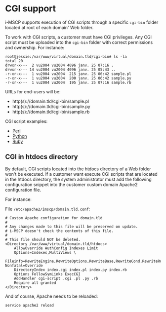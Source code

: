 # CGI support

i-MSCP supports execution of CGI scripts through a specific `cgi-bin` folder
located at root of each domain' Web folder.

To work with CGI scripts, a customer must have CGI privileges. Any CGI script
must be uploaded into the `cgi-bin` folder with correct permissions and
ownership. For instance:

```
root@jessie:/var/www/virtual/domain.tld/cgi-bin# ls -la
total 20
drwxr-x---  2 vu2004 vu2004 4096 janv. 25 07:16 .
drwxr-x--- 14 vu2004 vu2004 4096 janv. 25 05:43 ..
-r-xr-x---  1 vu2004 vu2004  215 janv. 25 06:42 sample.pl
-r-xr-x---  1 vu2004 vu2004  200 janv. 25 06:42 sample.py
-r-xr-x---  1 vu2004 vu2004  195 janv. 25 07:16 sample.rb
```

URLs for end-users will be:

- http(s)://domain.tld/cgi-bin/sample.pl
- http(s)://domain.tld/cgi-bin/sample.py
- http(s)://domain.tld/cgi-bin/sample.rb

CGI script examples: 

- [Perl](sample.pl)
- [Python](sample.py)
- [Ruby](sample.rb)

## CGI in htdocs directory

By default, CGI scripts located into the htdocs directory of a Web folder won't
be executed. If a customer want execute CGI scripts that are located in the
htdocs directory, the system administrator must add the following configuration
snippet into the customer custom domain Apache2 configuration file.

For instance:

File `/etc/apache2/imscp/domain.tld.conf`:

```
# Custom Apache configuration for domain.tld
#
# Any changes made to this file will be preserved on update.
# i-MSCP doesn't check the contents of this file.
#
# This file should NOT be deleted.
<Directory /var/www/virtual/domain.tld/htdocs>
    AllowOverride AuthConfig Indexes Limit 
    Options=Indexes,MultiViews \
        Fileinfo=RewriteEngine,RewriteOptions,RewriteBase,RewriteCond,RewriteRule Nonfatal=Override
    DirectoryIndex index.cgi index.pl index.py index.rb
    Options FollowSymLinks ExecCGI
    AddHandler cgi-script .cgi .pl .py .rb
    Require all granted
</Directory>
```

And of course, Apache needs to be reloaded:

```
service apache2 reload
```
